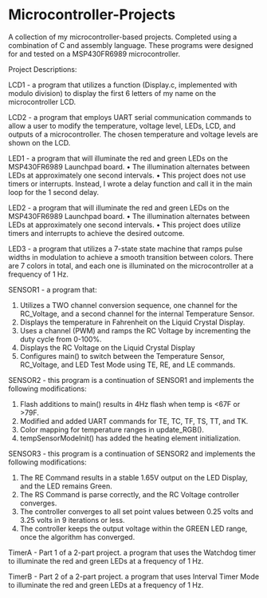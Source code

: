 # Microcontroller-Projects
A collection of my microcontroller-based projects. Completed using a combination of C and assembly language.
These programs were designed for and tested on a MSP430FR6989 microcontroller. 

Project Descriptions:

LCD1 - a program that utilizes a function (Display.c, implemented with modulo division) to display the first 6 letters of my name on the microcontroller LCD. 

LCD2 - a program that employs UART serial communication commands to allow a user to modify the temperature, voltage level, LEDs, LCD, and outputs of a microcontroller. The chosen temperature and voltage levels are shown on the LCD.

LED1 - a program that will illuminate the red and green LEDs on the MSP430FR6989 Launchpad board.
• The illumination alternates between LEDs at approximately one second intervals.
• This project does not use timers or interrupts. Instead, I wrote a delay function and call it in
the main loop for the 1 second delay.

LED2 - a program that will illuminate the red and green LEDs on the MSP430FR6989 Launchpad board.
• The illumination alternates between LEDs at approximately one second intervals.
• This project does utilize timers and interrupts to achieve the desired outcome. 

LED3 - a program that utilizes a 7-state state machine that ramps pulse widths in modulation to achieve a smooth transition between colors. There are 7 colors in total, and each one is illuminated on the microcontroller at a frequency of 1 Hz. 

SENSOR1 - a program that:
1. Utilizes a TWO channel conversion sequence, one channel for the RC_Voltage, and a second channel for the internal Temperature Sensor.
2. Displays the temperature in Fahrenheit on the Liquid Crystal Display.
3. Uses a channel (PWM) and ramps the RC Voltage by incrementing the duty cycle from 0-100%.
4. Displays the RC Voltage on the Liquid Crystal Display
5. Configures main() to switch between the Temperature Sensor, RC_Voltage, and LED Test
Mode using TE, RE, and LE commands.

SENSOR2 - this program is a continuation of SENSOR1 and implements the following modifications:
1) Flash additions to main() results in 4Hz flash when temp is <67F or >79F.
2) Modified and added UART commands for TE, TC, TF, TS, TT, and TK.
3) Color mapping for temperature ranges in update_RGB().
4) tempSensorModeInit() has added the heating element initialization.

SENSOR3 - this program is a continuation of SENSOR2 and implements the following modifications:
1) The RE Command results in a stable 1.65V output on the LED Display, and the LED remains Green.
2) The RS Command is parse correctly, and the RC Voltage controller converges.
3) The controller converges to all set point values between 0.25 volts and 3.25 volts in 9 iterations or less.
4) The controller keeps the output voltage within the GREEN LED range, once the algorithm has converged.

TimerA - Part 1 of a 2-part project. a program that uses the Watchdog timer to illuminate the red and green LEDs at a frequency of 1 Hz.

TimerB - Part 2 of a 2-part project. a program that uses Interval Timer Mode to illuminate the red and green LEDs at a frequency of 1 Hz.
